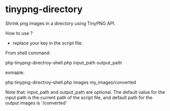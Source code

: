 # tinypng-directory
Shrink png images in a directory using TinyPNG API.  

How to use ? 

- replace your key in the script file.

From shell command:

php tinypng-directroy-shell.php input_path output_path 

exmaple:

php tinypng-directroy-shell.php images my_images/converted 

Note that: input_path and output_path are optional. The default value for the input path is the current path of the script file, and default path for the output images is '/converted'


